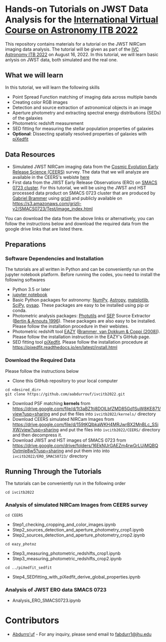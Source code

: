 # Hands-on Tutorials on JWST Data Analysis for the [International Virtual Course on Astronomy ITB 2022](https://www.as.itb.ac.id/ivcas2022/)  

This repository contains materials for a tutorial on the JWST NIRCam imaging data analysis. The tutorial will be given as part of the [IVC Astronomy ITB 2022](https://www.as.itb.ac.id/ivcas2022/) on August 16, 2022. In this tutorial, we will learn basic anlysis on JWST data, both simulated and the real one.

## What we will learn
In this tutorial, we will learn the following skills
* Point Spread Function matching of imaging data across multiple bands
* Creating color RGB images
* Detection and source extraction of astronomical objects in an image
* Aperture photometry and extracting spectral energy distributions (SEDs) of the galaxies
* Photometric redshift measurement
* SED fitting for measuring the stellar population properties of galaxies
* **Optional**: Dissecting spatially resolved properties of galaxies with [piXedfit](https://pixedfit.readthedocs.io/en/latest/)

## Data Resources
* Simulated JWST NIRCam imaging data from the [Cosmic Evolution Early Release Science (CEERS)](https://ceers.github.io/) survey. The data that we will analyze are available in the CEERS's webiste [here](https://ceers.github.io/sdr3.html#nircam-imaging-one)
* First data from the JWST Early Release Observations (ERO) on [SMACS 0723 cluster](https://www.nasa.gov/webbfirstimages). For this tutorial, we will be using the JWST and HST processed data product on SMACS 0723 cluster that are produced by [Gabriel Brammer](https://gbrammer.github.io/) using [grizli](https://github.com/gbrammer/grizli) and publicly available on https://s3.amazonaws.com/grizli-v2/SMACS0723/Test/image_index.html

You can download the data from the above links or alternatively, you can follow the instructions below and download the required data from the google drive links that are listed there.   

## Preparations
### Software Dependencies and Installation
The tutorials are all written in Python and can be conveniently run on the jupyter notebook platform. Before running the codes, you need to install the following softwares
* Python 3.5 or later
* [jupyter notebook](https://jupyter.org/)
* Basic Python packages for astronomy: [NumPy](https://numpy.org/), [Astropy](https://www.astropy.org/), [matplotlib](https://matplotlib.org/), [SciPy](https://scipy.org/), [pysao](https://pypi.org/project/pysao/). These packages are easy to be installed using pip or conda. 
* Photometric analysis packages: [Photutils](https://photutils.readthedocs.io/en/stable/) and [SEP](https://sep.readthedocs.io/en/v1.0.x/index.html) Source Extractor ([Bertin & Arnouts 1996](https://ui.adsabs.harvard.edu/abs/1996A%26AS..117..393B/abstract)). These packages are also easy to be installed. Please follow the installation procedure in their webistes.
* Photometric redshift tool [EAZY](https://github.com/gbrammer/eazy-photoz) ([Brammer, van Dokkum & Coppi (2008)](https://ui.adsabs.harvard.edu/abs/2008ApJ...686.1503B/abstract)). Please follow the installation instruction in the EAZY's GitHub page. 
* SED fitting tool [piXedfit](https://pixedfit.readthedocs.io/en/latest/). Please follow the installation procedure at https://pixedfit.readthedocs.io/en/latest/install.html

### Download the Required Data
Please follow the instructions below
* Clone this GitHub repository to your local computer
```
cd <desired_dir>
git clone https://github.com/aabdurrouf/ivcitb2022.git
```
* Download PSF matching **kernels** from https://drive.google.com/file/d/1t3aBZ1tj8DOlLbfZMD85Gd1SuW8KE871/view?usp=sharing and put the files into `ivcitb2022/kernels/` directory
* Download CEERS simulated NIRCam Images from https://drive.google.com/file/d/159tKQlbkaWKH4MRJwrBX2MnBLc_SSiXW/view?usp=sharing and put the files into `ivcitb2022/CEERS/` directory and then decompress it.
* Download JWST and HST images of SMACS 0723 from https://drive.google.com/drive/folders/16EkNUrGAEZm4rwGrLUjMQBQOxtmle8w5?usp=sharing and put them into into `ivcitb2022/ERO_SMACS0723/` directory

## Running Through the Tutorials
The tutorials can be conveniently run in the following order
```
cd ivcitb2022
```
### Analysis of simulated NIRCam Images from CEERS survey
```
cd CEERS
```
* Step1_checking_cropping_and_color_images.ipynb
* Step2_sources_detection_and_aperture_photometry_crop1.ipynb
* Step2_sources_detection_and_aperture_photometry_crop2.ipynb
```
cd eazy_photoz
```
* Step3_measuring_photometric_redshifts_crop1.ipynb
* Step3_measuring_photometric_redshifts_crop2.ipynb
```
cd ../piXedfit_sedfit
```
* Step4_SEDfitting_with_piXedfit_derive_global_properties.ipynb

### Analysis of JWST ERO data SMACS 0723

* Analysis_ERO_SMACS0723.ipynb

# Contributors
* [Abdurro'uf](https://aabdurrouf.github.io/) - For any inquiry, please send email to fabdurr1@jhu.edu 


